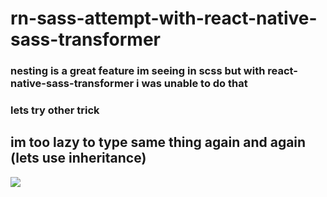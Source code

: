 # rn-sass-attempt-with-react-native-sass-transformer

### nesting is a great feature im seeing in scss but with react-native-sass-transformer i was unable to do that

### lets try other trick

## im too lazy to type same thing again and again (lets use inheritance)

![](https://giphy.com/embed/jsIa0hyKnzhQRDYObr)
